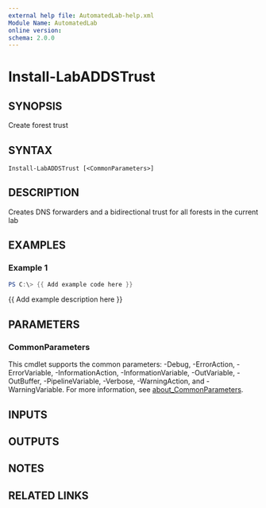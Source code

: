 ```yaml
---
external help file: AutomatedLab-help.xml
Module Name: AutomatedLab
online version:
schema: 2.0.0
---
```


# Install-LabADDSTrust

## SYNOPSIS
Create forest trust

## SYNTAX

```
Install-LabADDSTrust [<CommonParameters>]
```

## DESCRIPTION
Creates DNS forwarders and a bidirectional trust for all forests in the current lab

## EXAMPLES

### Example 1
```powershell
PS C:\> {{ Add example code here }}
```

{{ Add example description here }}

## PARAMETERS

### CommonParameters
This cmdlet supports the common parameters: -Debug, -ErrorAction, -ErrorVariable, -InformationAction, -InformationVariable, -OutVariable, -OutBuffer, -PipelineVariable, -Verbose, -WarningAction, and -WarningVariable. For more information, see [about_CommonParameters](http://go.microsoft.com/fwlink/?LinkID=113216).

## INPUTS

## OUTPUTS

## NOTES

## RELATED LINKS
